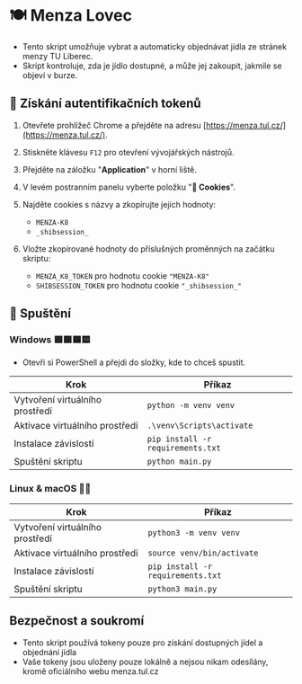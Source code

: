 # 🍽️ Menza Lovec 

- Tento skript umožňuje vybrat a automaticky objednávat jídla ze stránek menzy TU Liberec.
- Skript kontroluje, zda je jídlo dostupné, a může jej zakoupit, jakmile se objeví v burze.
  
## 🔑 Získání autentifikačních tokenů

1. Otevřete prohlížeč Chrome a přejděte na adresu [https://menza.tul.cz/](https://menza.tul.cz/).

2. Stiskněte klávesu `F12` pro otevření vývojářských nástrojů.

3. Přejděte na záložku "**Application**" v horní liště.

4. V levém postranním panelu vyberte položku "**🍪 Cookies**". 

5. Najděte cookies s názvy a zkopírujte jejich hodnoty:
    - `MENZA-K8`
    - `_shibsession_`

6. Vložte zkopírované hodnoty do příslušných proměnných na začátku skriptu:
    - `MENZA_K8_TOKEN` pro hodnotu cookie `"MENZA-K8"`
    - `SHIBSESSION_TOKEN` pro hodnotu cookie `"_shibsession_"`

## 🚀 Spuštění

### **Windows** 🟥🟩🟦🟨
- Otevři si PowerShell a přejdi do složky, kde to chceš spustit.

| Krok | Příkaz |
| ---- | ------ |
| Vytvoření virtuálního prostředí | `python -m venv venv` |
| Aktivace virtuálního prostředí | `.\venv\Scripts\activate` |
| Instalace závislostí | `pip install -r requirements.txt` |
| Spuštění skriptu | `python main.py` |

### **Linux & macOS** 🐧🍎
| Krok | Příkaz |
| ---- | ------ |
| Vytvoření virtuálního prostředí | `python3 -m venv venv` |
| Aktivace virtuálního prostředí | `source venv/bin/activate` |
| Instalace závislostí | `pip install -r requirements.txt` |
| Spuštění skriptu | `python3 main.py` |




## Bezpečnost a soukromí
- Tento skript používá tokeny pouze pro získání dostupných jídel a objednání jídla
- Vaše tokeny jsou uloženy pouze lokálně a nejsou nikam odesílány, kromě oficiálního webu menza.tul.cz

